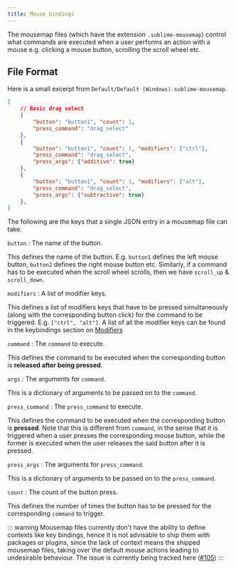 ```yaml
---
title: Mouse bindings
---
```


The mousemap files (which have the extension `.sublime-mousemap`)
control what commands are executed when a user performs an action
with a mouse e.g. clicking a mouse button, scrolling the scroll
wheel etc.


## File Format

Here is a small excerpt from `Default/Default (Windows).sublime-mousemap`.

```json
[
	// Basic drag select
	{
		"button": "button1", "count": 1,
		"press_command": "drag_select"
	},
	{
		"button": "button1", "count": 1, "modifiers": ["ctrl"],
		"press_command": "drag_select",
		"press_args": {"additive": true}
	},
	{
		"button": "button1", "count": 1, "modifiers": ["alt"],
		"press_command": "drag_select",
		"press_args": {"subtractive": true}
	},
]
```

The following are the keys that a single JSON entry 
in a mousemap file can take.

`button`
: The name of the button.

  This defines the name of the button.
  E.g. `button1` defines the left mouse button, `button2`
  defines the right mouse button etc.
  Similarly, if a command has to be executed when the scroll
  wheel scrolls, then we have `scroll_up` & `scroll_down`.

`modifiers`
: A list of modifier keys.

  This defines a list of modifiers keys that have to 
  be pressed simultaneously (along with the corresponding button click)
  for the command to be triggered. E.g. `["ctrl", "alt"]`.
  A list of all the modifier keys can be found in the
  keybindings section on [Modifiers][]

  [Modifiers]: https://docs.sublimetext.io/reference/key_bindings.html#modifiers

`command`
: The `command` to execute.

  This defines the command to be executed when the corresponding
  button is **released after being pressed**.

`args`
: The arguments for `command`.

  This is a dictionary of arguments to be passed
  on to the `command`.

`press_command`
: The `press_command` to execute.

  This defines the command to be executed when the corresponding
  button is **pressed**. Note that this is different from `command`,
  in the sense that it is triggered when a user presses the corresponding 
  mouse button, while the former is executed when the user releases the 
  said button after it is pressed.

`press_args`
: The arguments for `press_command`.

  This is a dictionary of arguments to be passed
  on to the `press_command`.

`count`
: The count of the button press.

  This defines the number of times the button has to be pressed
  for the corresponding `command` to trigger.


::: warning
Mousemap files currently don't have the ability to define contexts 
like key bindings, hence it is not advisable to ship them with 
packages or plugins, since the lack of context means the shipped 
mousemap files, taking over the default mouse actions leading to 
undesirable behaviour. The issue is currently being tracked here
([#105](https://github.com/sublimehq/sublime_text/issues/105))
:::